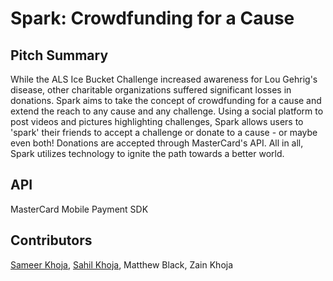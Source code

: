 # Spark: Crowdfunding for a Cause

## Pitch Summary

While the ALS Ice Bucket Challenge increased awareness for Lou Gehrig's disease, other charitable organizations suffered significant losses in donations. Spark aims to take the concept of crowdfunding for a cause and extend the reach to any cause and any challenge. Using a social platform to post videos and pictures highlighting challenges, Spark allows users to 'spark' their friends to accept a challenge or donate to a cause - or maybe even both! Donations are accepted through MasterCard's API. All in all, Spark utilizes technology to ignite the path towards a better world.

## API
MasterCard Mobile Payment SDK

## Contributors
[Sameer Khoja](http://sameerkhoja.com), [Sahil Khoja](http://sahkho.com), Matthew Black, Zain Khoja

